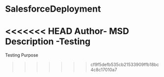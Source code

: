 # SalesforceDeployment

<<<<<<< HEAD
Author- MSD
Description -Testing
=======
Testing Purpose
>>>>>>> cf9f5defb535cb21533909ffb18bc4c8c17010a7
